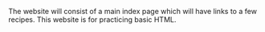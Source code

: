 The website will consist of a main index page which will have links to a few recipes.
This website is for practicing basic HTML.
